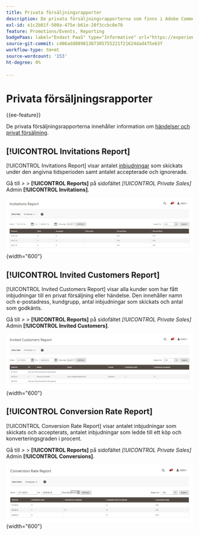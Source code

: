 ```yaml
---
title: Privata försäljningsrapporter
description: De privata försäljningsrapporterna som finns i Adobe Commerce ger användbar information om händelser och privat försäljning.
exl-id: e1c2b01f-500a-475e-b61e-20f3ccbc0e70
feature: Promotions/Events, Reporting
badgePaas: label="Endast PaaS" type="Informative" url="https://experienceleague.adobe.com/sv/docs/commerce/user-guides/product-solutions" tooltip="Gäller endast Adobe Commerce i molnprojekt (Adobe-hanterad PaaS-infrastruktur) och lokala projekt."
source-git-commit: c406add80981387305755221f21624dad475e63f
workflow-type: tm+mt
source-wordcount: '153'
ht-degree: 0%

---
```


# Privata försäljningsrapporter

{{ee-feature}}

De privata försäljningsrapporterna innehåller information om [händelser och privat försäljning](../merchandising-promotions/events-private-sales.md).

## [!UICONTROL Invitations Report]

[!UICONTROL Invitations Report] visar antalet [inbjudningar](../merchandising-promotions/invitations.md) som skickats under den angivna tidsperioden samt antalet accepterade och ignorerade.

Gå till _>_ > **[!UICONTROL Reports]** på sidofältet _[!UICONTROL Private Sales]_&#x200B;Admin **[!UICONTROL Invitations]**.

![Inbjudningsrapport](./assets/private-sales-invitations.png){width="600"}

## [!UICONTROL Invited Customers Report]

[!UICONTROL Invited Customers Report] visar alla kunder som har fått inbjudningar till en privat försäljning eller händelse. Den innehåller namn och e-postadress, kundgrupp, antal inbjudningar som skickats och antal som godkänts.

Gå till _>_ > **[!UICONTROL Reports]** på sidofältet _[!UICONTROL Private Sales]_&#x200B;Admin **[!UICONTROL Invited Customers]**.

![Rapport om inbjudna kunder](./assets/private-sales-invited-customers.png){width="600"}

## [!UICONTROL Conversion Rate Report]

[!UICONTROL Conversion Rate Report] visar antalet inbjudningar som skickats och accepterats, antalet inbjudningar som ledde till ett köp och konverteringsgraden i procent.

Gå till _>_ > **[!UICONTROL Reports]** på sidofältet _[!UICONTROL Private Sales]_&#x200B;Admin **[!UICONTROL Conversions]**.

![Rapport om konverteringsgrad](./assets/private-sales-conversions.png){width="600"}
